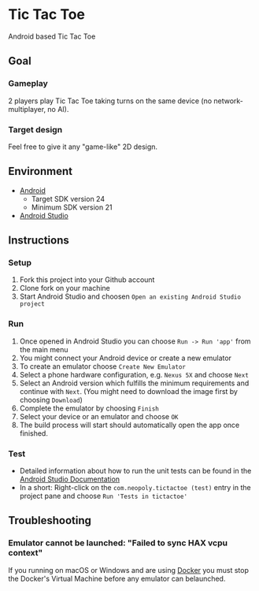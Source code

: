 # Tic Tac Toe

Android based Tic Tac Toe

## Goal

### Gameplay

2 players play Tic Tac Toe taking turns on the same device (no network-multiplayer, no AI).


### Target design

Feel free to give it any "game-like" 2D design.

## Environment

* [Android](https://developer.android.com/index.html)
  * Target SDK version 24
  * Minimum SDK version 21
* [Android Studio](https://developer.android.com/studio/index.html)


## Instructions

### Setup

1. Fork this project into your Github account
2. Clone fork on your machine
3. Start Android Studio and choosen `Open an existing Android Studio project`

### Run

1. Once opened in Android Studio you can choose `Run -> Run 'app'` from the main menu
2. You might connect your Android device or create a new emulator
  1. To create an emulator choose `Create New Emulator`
  2. Select a phone hardware configuration, e.g. `Nexus 5X` and choose `Next`
  3. Select an Android version which fulfills the minimum requirements and
     continue with `Next`. (You might need to download the image first by
     choosing `Download`)
  4. Complete the emulator by choosing `Finish`
3. Select your device or an emulator and choose `OK`
4. The build process will start should automatically open the app once finished.

### Test

* Detailed information about how to run the unit tests can be found in
  the [Android Studio Documentation](https://developer.android.com/training/testing/unit-testing/local-unit-tests.html#run)
* In a short: Right-click on the `com.neopoly.tictactoe (test)` entry in the
  project pane and choose `Run 'Tests in tictactoe'`


## Troubleshooting

### Emulator cannot be launched: "Failed to sync HAX vcpu context"

If you running on macOS or Windows and are using [Docker](https://www.docker.com) you must stop the
Docker's Virtual Machine before any emulator can belaunched.
